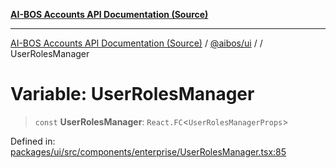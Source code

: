 [**AI-BOS Accounts API Documentation (Source)**](../../../README.md)

***

[AI-BOS Accounts API Documentation (Source)](../../../README.md) / [@aibos/ui](../README.md) / [](../README.md) / UserRolesManager

# Variable: UserRolesManager

> `const` **UserRolesManager**: `React.FC`\<`UserRolesManagerProps`\>

Defined in: [packages/ui/src/components/enterprise/UserRolesManager.tsx:85](https://github.com/pohlai88/accounts/blob/48103fb36d28b2b9bfb33472b6de2f719773cde9/packages/ui/src/components/enterprise/UserRolesManager.tsx#L85)
